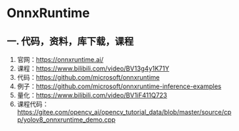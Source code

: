 # OnnxRuntime

## 一. 代码，资料，库下载，课程
1. 官网：https://onnxruntime.ai/
2. 课程：https://www.bilibili.com/video/BV13g4y1K71Y
3. 代码：https://github.com/microsoft/onnxruntime
4. 例子：https://github.com/microsoft/onnxruntime-inference-examples
5. 量化：https://www.bilibili.com/video/BV1iF411Q723
6. 课程代码：https://gitee.com/opencv_ai/opencv_tutorial_data/blob/master/source/cpp/yolov8_onnxruntime_demo.cpp